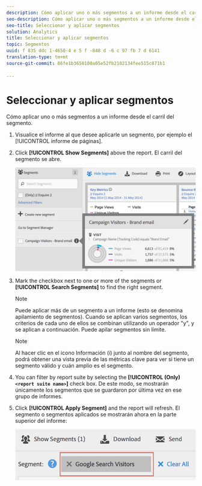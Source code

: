 ```yaml
---
description: Cómo aplicar uno o más segmentos a un informe desde el carril del segmento.
seo-description: Cómo aplicar uno o más segmentos a un informe desde el carril del segmento.
seo-title: Seleccionar y aplicar segmentos
solution: Analytics
title: Seleccionar y aplicar segmentos
topic: Segmentos
uuid: f 835 ddc 1-4650-4 e 5 f -848 d -6 c 97 fb 7 d 6141
translation-type: tm+mt
source-git-commit: 86fe1b3650100a05e52fb2102134fee515c871b1

---
```



# Seleccionar y aplicar segmentos

Cómo aplicar uno o más segmentos a un informe desde el carril del segmento.

1. Visualice el informe al que desee aplicarle un segmento, por ejemplo el [!UICONTROL informe de páginas].
1. Click **[!UICONTROL Show Segments]** above the report. El carril del segmento se abre.

   ![](assets/segment_rail.png)

1. Mark the checkbox next to one or more of the segments or **[!UICONTROL Search Segments]** to find the right segment.

   >[!NOTE]
   >
   >Puede aplicar más de un segmento a un informe (esto se denomina apilamiento de segmentos). Cuando se aplican varios segmentos, los criterios de cada uno de ellos se combinan utilizando un operador "y", y se aplican a continuación. Puede apilar segmentos sin límite.

   >[!NOTE]
   >
   >Al hacer clic en el icono Información (i) junto al nombre del segmento, podrá obtener una vista previa de las métricas clave para ver si tiene un segmento válido y cuán amplio es el segmento.

1. You can filter by report suite by selecting the **[!UICONTROL (Only)`<report suite name>`]** check box. De este modo, se mostrarán únicamente los segmentos que se guardaron por última vez en ese grupo de informes.
1. Click **[!UICONTROL Apply Segment]** and the report will refresh. El segmento o segmentos aplicados se mostrarán ahora en la parte superior del informe:

   ![](assets/applied_segments.png)

